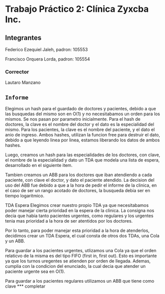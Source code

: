 # Trabajo Práctico 2: Clínica Zyxcba Inc.

## Integrantes
Federico Ezequiel Jaleh, padron: 105553

Francisco Orquera Lorda, padron: 105554

### Corrector
Lautaro Manzano


## `Informe`
Elegimos un hash para el guardado de doctores y pacientes, debido a que las busquedas del mismo son en O(1) y no necesitabamos un orden para los mismos. Se nos pasan por parametro inicialmente. Para el hash de doctores, la clave es el nombre del doctor y el dato es la especialidad del mismo. Para los pacientes, la clave es el nombre del paciente, y el dato el anio de ingreso.
Ambos hashes, utilizan la funcion free para destruir el dato, debido a que leyendo linea por linea, estamos liberando los datos de ambos hashes.

Luego, creamos un hash para las especialidades de los doctores, con clave, el nombre de la especialidad y dato un TDA que modela una lista de espera, desarrollado en el siguiente item.

Tambien creamos un ABB para los doctores que iban atendiendo a cada paciente, con clave el doctor, y dato el paciente atendido. La decision del uso del ABB fue debido a que a la hora de pedir el informe de la clinica, en el caso de ser un rango acotado de doctores, la busqueda debia ser en tiempo logaritmico. 

TDA Espera
Elegimos crear nuestro propio TDA ya que necesitabamos poder manejar cierta prioridad en la espera de la clinica. La consigna nos decia que habia tanto pacientes urgentes, como regulares y los urgentes tenia mas prioridad a la hora de ser atentidos por los doctores. 

Por lo tanto, para poder manejar esta prioridad a la hora de atenderlos, decidimos crear un TDA Espera, el cual consta de otros dos TDAs, una Cola y un ABB.

Para guardar a los pacientes urgentes, utlizamos una Cola ya que el orden relaticvo de la misma es del tipo FIFO (first in, first out). Esto es importante ya que los turnos uregentes se atienden por orden de llegada. Ademas, cumplia con la condicion del enunciado, la cual decia que atender un paciente urgente sea en O(1).

Para guardar a los pacientes regulares utilizamos un ABB que tiene como clave *** completar